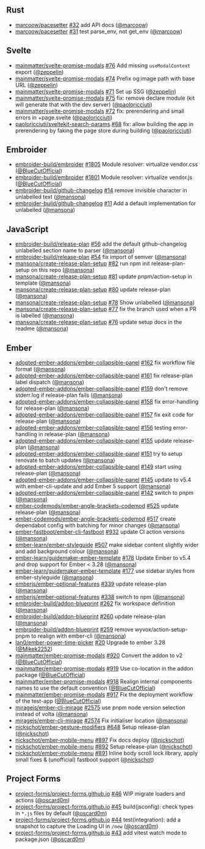 ## Rust

- [marcoow/pacesetter] [#32](https://github.com/marcoow/pacesetter/pull/32) add API docs ([@marcoow])
- [marcoow/pacesetter] [#31](https://github.com/marcoow/pacesetter/pull/31) test parse_env, not get_env ([@marcoow])

## Svelte

- [mainmatter/svelte-promise-modals] [#76](https://github.com/mainmatter/svelte-promise-modals/pull/76) Add missing `useModalContext` export ([@zeppelin])
- [mainmatter/svelte-promise-modals] [#74](https://github.com/mainmatter/svelte-promise-modals/pull/74) Prefix og:image path with base URL ([@zeppelin])
- [mainmatter/svelte-promise-modals] [#71](https://github.com/mainmatter/svelte-promise-modals/pull/71) Set up SSG ([@zeppelin])
- [mainmatter/svelte-promise-modals] [#75](https://github.com/mainmatter/svelte-promise-modals/pull/75) fix: remove declare module (kit will generate that with the dev server) ([@paoloricciuti])
- [mainmatter/svelte-promise-modals] [#72](https://github.com/mainmatter/svelte-promise-modals/pull/72) fix: prerendering and small errors in +page.svelte ([@paoloricciuti])
- [paoloricciuti/sveltekit-search-params] [#68](https://github.com/paoloricciuti/sveltekit-search-params/pull/68) fix: allow building the app in prerendering by faking the page store during building ([@paoloricciuti])

## Embroider

- [embroider-build/embroider] [#1805](https://github.com/embroider-build/embroider/pull/1805) Module resolver: virtualize vendor.css ([@BlueCutOfficial])
- [embroider-build/embroider] [#1801](https://github.com/embroider-build/embroider/pull/1801) Module resolver: virtualize vendor.js ([@BlueCutOfficial])
- [embroider-build/github-changelog] [#14](https://github.com/embroider-build/github-changelog/pull/14) remove invisible character in unlabelled text ([@mansona])
- [embroider-build/github-changelog] [#11](https://github.com/embroider-build/github-changelog/pull/11) Add a default implementation for unlabelled ([@mansona])

## JavaScript

- [embroider-build/release-plan] [#56](https://github.com/embroider-build/release-plan/pull/56) add the default github-changelog unlabelled section name to parser ([@mansona])
- [embroider-build/release-plan] [#54](https://github.com/embroider-build/release-plan/pull/54) fix import of semver ([@mansona])
- [mansona/create-release-plan-setup] [#82](https://github.com/mansona/create-release-plan-setup/pull/82) run npm init release-plan-setup on this repo ([@mansona])
- [mansona/create-release-plan-setup] [#81](https://github.com/mansona/create-release-plan-setup/pull/81) update pnpm/action-setup in template ([@mansona])
- [mansona/create-release-plan-setup] [#80](https://github.com/mansona/create-release-plan-setup/pull/80) update release-plan ([@mansona])
- [mansona/create-release-plan-setup] [#78](https://github.com/mansona/create-release-plan-setup/pull/78) Show unlabelled ([@mansona])
- [mansona/create-release-plan-setup] [#77](https://github.com/mansona/create-release-plan-setup/pull/77) fix the branch used when a PR is labelled ([@mansona])
- [mansona/create-release-plan-setup] [#76](https://github.com/mansona/create-release-plan-setup/pull/76) update setup docs in the readme ([@mansona])

## Ember

- [adopted-ember-addons/ember-collapsible-panel] [#162](https://github.com/adopted-ember-addons/ember-collapsible-panel/pull/162) fix workflow file format ([@mansona])
- [adopted-ember-addons/ember-collapsible-panel] [#161](https://github.com/adopted-ember-addons/ember-collapsible-panel/pull/161) fix release-plan label dispatch ([@mansona])
- [adopted-ember-addons/ember-collapsible-panel] [#159](https://github.com/adopted-ember-addons/ember-collapsible-panel/pull/159) don't remove stderr.log if release-plan fails ([@mansona])
- [adopted-ember-addons/ember-collapsible-panel] [#158](https://github.com/adopted-ember-addons/ember-collapsible-panel/pull/158) fix error-handling for release-plan ([@mansona])
- [adopted-ember-addons/ember-collapsible-panel] [#157](https://github.com/adopted-ember-addons/ember-collapsible-panel/pull/157) fix exit code for release-plan ([@mansona])
- [adopted-ember-addons/ember-collapsible-panel] [#156](https://github.com/adopted-ember-addons/ember-collapsible-panel/pull/156) testing error-handling in release-plan ([@mansona])
- [adopted-ember-addons/ember-collapsible-panel] [#155](https://github.com/adopted-ember-addons/ember-collapsible-panel/pull/155) update release-plan ([@mansona])
- [adopted-ember-addons/ember-collapsible-panel] [#151](https://github.com/adopted-ember-addons/ember-collapsible-panel/pull/151) try to setup renovate to batch updates ([@mansona])
- [adopted-ember-addons/ember-collapsible-panel] [#149](https://github.com/adopted-ember-addons/ember-collapsible-panel/pull/149) start using release-plan ([@mansona])
- [adopted-ember-addons/ember-collapsible-panel] [#145](https://github.com/adopted-ember-addons/ember-collapsible-panel/pull/145) update to v5.4 with ember-cli-update and add Ember 5 support ([@mansona])
- [adopted-ember-addons/ember-collapsible-panel] [#142](https://github.com/adopted-ember-addons/ember-collapsible-panel/pull/142) switch to pnpm ([@mansona])
- [ember-codemods/ember-angle-brackets-codemod] [#525](https://github.com/ember-codemods/ember-angle-brackets-codemod/pull/525) update release-plan ([@mansona])
- [ember-codemods/ember-angle-brackets-codemod] [#517](https://github.com/ember-codemods/ember-angle-brackets-codemod/pull/517) create dependabot config with batching for minor changes ([@mansona])
- [ember-fastboot/ember-cli-fastboot] [#932](https://github.com/ember-fastboot/ember-cli-fastboot/pull/932) update CI action versions ([@mansona])
- [ember-learn/ember-styleguide] [#507](https://github.com/ember-learn/ember-styleguide/pull/507) make sidebar content slightly wider and add background colour ([@mansona])
- [ember-learn/guidemaker-ember-template] [#178](https://github.com/ember-learn/guidemaker-ember-template/pull/178) Update Ember to v5.4 and drop support for Ember < 3.28 ([@mansona])
- [ember-learn/guidemaker-ember-template] [#177](https://github.com/ember-learn/guidemaker-ember-template/pull/177) use sidebar styles from ember-styleguide ([@mansona])
- [emberjs/ember-optional-features] [#339](https://github.com/emberjs/ember-optional-features/pull/339) update release-plan ([@mansona])
- [emberjs/ember-optional-features] [#338](https://github.com/emberjs/ember-optional-features/pull/338) switch to npm ([@mansona])
- [embroider-build/addon-blueprint] [#262](https://github.com/embroider-build/addon-blueprint/pull/262) fix workspace definition ([@mansona])
- [embroider-build/addon-blueprint] [#260](https://github.com/embroider-build/addon-blueprint/pull/260) update release-plan ([@mansona])
- [embroider-build/addon-blueprint] [#259](https://github.com/embroider-build/addon-blueprint/pull/259) remove wyvox/action-setup-pnpm to realign with ember-cli ([@mansona])
- [lan0/ember-power-time-picker] [#20](https://github.com/lan0/ember-power-time-picker/pull/20) Upgrade to ember 3.28 ([@Mikek2252])
- [mainmatter/ember-promise-modals] [#920](https://github.com/mainmatter/ember-promise-modals/pull/920) Convert the addon to v2 ([@BlueCutOfficial])
- [mainmatter/ember-promise-modals] [#919](https://github.com/mainmatter/ember-promise-modals/pull/919) Use co-location in the addon package ([@BlueCutOfficial])
- [mainmatter/ember-promise-modals] [#918](https://github.com/mainmatter/ember-promise-modals/pull/918) Realign internal components names to use the default convention ([@BlueCutOfficial])
- [mainmatter/ember-promise-modals] [#917](https://github.com/mainmatter/ember-promise-modals/pull/917) Fix the deployment workflow of the test-app ([@BlueCutOfficial])
- [miragejs/ember-cli-mirage] [#2575](https://github.com/miragejs/ember-cli-mirage/pull/2575) use pnpm node version selection instead of volta ([@mansona])
- [miragejs/ember-cli-mirage] [#2574](https://github.com/miragejs/ember-cli-mirage/pull/2574) Fix initialiser location ([@mansona])
- [nickschot/ember-gesture-modifiers] [#648](https://github.com/nickschot/ember-gesture-modifiers/pull/648) Setup release-plan ([@nickschot])
- [nickschot/ember-mobile-menu] [#897](https://github.com/nickschot/ember-mobile-menu/pull/897) Fix docs deploy ([@nickschot])
- [nickschot/ember-mobile-menu] [#892](https://github.com/nickschot/ember-mobile-menu/pull/892) Setup release-plan ([@nickschot])
- [nickschot/ember-mobile-menu] [#891](https://github.com/nickschot/ember-mobile-menu/pull/891) Inline body scroll lock library, apply small fixes & (unofficial) fastboot support ([@nickschot])

## Project Forms

- [project-forms/project-forms.github.io] [#46](https://github.com/project-forms/project-forms.github.io/pull/46) WIP migrate loaders and actions ([@oscard0m])
- [project-forms/project-forms.github.io] [#45](https://github.com/project-forms/project-forms.github.io/pull/45) build(jsconfig): check types in `*.js` files by default ([@oscard0m])
- [project-forms/project-forms.github.io] [#44](https://github.com/project-forms/project-forms.github.io/pull/44) test(integration): add a snapshot to capture the Loading UI in `/new` ([@oscard0m])
- [project-forms/project-forms.github.io] [#43](https://github.com/project-forms/project-forms.github.io/pull/43) add vitest watch mode to package.json ([@oscard0m])

[@BlueCutOfficial]: https://github.com/BlueCutOfficial
[@Mikek2252]: https://github.com/Mikek2252
[@mansona]: https://github.com/mansona
[@marcoow]: https://github.com/marcoow
[@nickschot]: https://github.com/nickschot
[@oscard0m]: https://github.com/oscard0m
[@paoloricciuti]: https://github.com/paoloricciuti
[@zeppelin]: https://github.com/zeppelin
[adopted-ember-addons/ember-collapsible-panel]: https://github.com/adopted-ember-addons/ember-collapsible-panel
[ember-codemods/ember-angle-brackets-codemod]: https://github.com/ember-codemods/ember-angle-brackets-codemod
[ember-fastboot/ember-cli-fastboot]: https://github.com/ember-fastboot/ember-cli-fastboot
[ember-learn/ember-styleguide]: https://github.com/ember-learn/ember-styleguide
[ember-learn/guidemaker-ember-template]: https://github.com/ember-learn/guidemaker-ember-template
[emberjs/ember-optional-features]: https://github.com/emberjs/ember-optional-features
[embroider-build/addon-blueprint]: https://github.com/embroider-build/addon-blueprint
[embroider-build/embroider]: https://github.com/embroider-build/embroider
[embroider-build/github-changelog]: https://github.com/embroider-build/github-changelog
[embroider-build/release-plan]: https://github.com/embroider-build/release-plan
[lan0/ember-power-time-picker]: https://github.com/lan0/ember-power-time-picker
[mainmatter/ember-promise-modals]: https://github.com/mainmatter/ember-promise-modals
[mainmatter/svelte-promise-modals]: https://github.com/mainmatter/svelte-promise-modals
[mansona/create-release-plan-setup]: https://github.com/mansona/create-release-plan-setup
[marcoow/pacesetter]: https://github.com/marcoow/pacesetter
[miragejs/ember-cli-mirage]: https://github.com/miragejs/ember-cli-mirage
[nickschot/ember-gesture-modifiers]: https://github.com/nickschot/ember-gesture-modifiers
[nickschot/ember-mobile-menu]: https://github.com/nickschot/ember-mobile-menu
[paoloricciuti/sveltekit-search-params]: https://github.com/paoloricciuti/sveltekit-search-params
[project-forms/project-forms.github.io]: https://github.com/project-forms/project-forms.github.io
